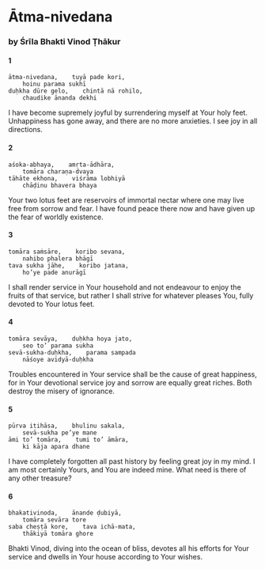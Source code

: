 # Ātma-nivedana

### by Śrīla Bhakti Vinod Ṭhākur

#### 1

    ātma-nivedana,    tuyā pade kori,
        hoinu parama sukhī
    duḥkha dūre gelo,    chintā nā rohilo,
        chaudike ānanda dekhi

I have become supremely joyful by surrendering myself at Your holy feet. Unhappiness has gone away, and there are no more anxieties. I see joy in all directions.

#### 2

    aśoka-abhaya,    amṛta-ādhāra,
        tomāra charaṇa-dvaya
    tāhāte ekhona,    viśrāma lobhiyā
        chāḍinu bhavera bhaya

Your two lotus feet are reservoirs of immortal nectar where one may live free from sorrow and fear. I have found peace there now and have given up the fear of worldly existence.

#### 3

    tomāra saṁsāre,    koribo sevana,
        nahibo phalera bhāgī
    tava sukha jāhe,    koribo jatana,
        ho’ye pade anurāgī

I shall render service in Your household and not endeavour to enjoy the fruits of that service, but rather I shall strive for whatever pleases You, fully devoted to Your lotus feet.

#### 4

    tomāra sevāya,    duḥkha hoya jato,
        seo to’ parama sukha
    sevā-sukha-duḥkha,    parama sampada
        nāśoye avidyā-duḥkha

Troubles encountered in Your service shall be the cause of great happiness, for in Your devotional service joy and sorrow are equally great riches. Both destroy the misery of ignorance.

#### 5

    pūrva itihāsa,    bhulinu sakala,
        sevā-sukha pe’ye mane
    āmi to’ tomāra,    tumi to’ āmāra,
        ki kāja apara dhane

I have completely forgotten all past history by feeling great joy in my mind. I am most certainly Yours, and You are indeed mine. What need is there of any other treasure?

#### 6

    bhakativinoda,    ānande ḍubiyā,
        tomāra sevāra tore
    saba cheṣṭā kore,    tava ichā-mata,
        thākiyā tomāra ghore

Bhakti Vinod, diving into the ocean of bliss, devotes all his efforts for Your service and dwells in Your house according to Your wishes.

